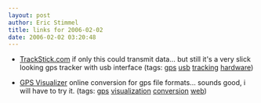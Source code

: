 ```yaml
---
layout: post
author: Eric Stimmel
title: links for 2006-02-02
date: 2006-02-02 03:20:48
--- 
```



* [TrackStick.com][]
    if only this could transmit data... but still it's a very slick looking gps tracker with usb interface
    (tags: [gps][] [usb][] [tracking][] [hardware][])
* [GPS Visualizer][]
    online conversion for gps file formats... sounds good, i will have to try it.
    (tags: [gps][] [visualization][] [conversion][] [web][])

  [TrackStick.com]: http://www.trackstick.com/
  [gps]: http://del.icio.us/estimmel/gps
  [usb]: http://del.icio.us/estimmel/usb
  [tracking]: http://del.icio.us/estimmel/tracking
  [hardware]: http://del.icio.us/estimmel/hardware
  [GPS Visualizer]: http://www.gpsvisualizer.com/
  [visualization]: http://del.icio.us/estimmel/visualization
  [conversion]: http://del.icio.us/estimmel/conversion
  [web]: http://del.icio.us/estimmel/web

